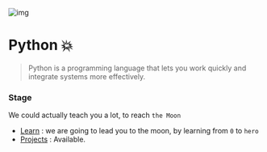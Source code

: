 ![img](https://raw.githubusercontent.com/DevHezoo/C-main/refs/heads/main/Projects/Archive/Repos/Python.png)

# Python 💥

>Python is a programming language that lets you work quickly
and integrate systems more effectively.


### Stage
We could actually teach you a lot, to reach `the Moon`

- [Learn](./learn) : we are going to lead you to the moon, by learning from `0` to `hero`
- [Projects](./projects) : Available.
